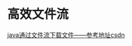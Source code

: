 # 高效文件流
  [java通过文件流下载文件——参考地址csdn](https://blog.csdn.net/neweastsun/article/details/80710184 "高效文件流csdn")
